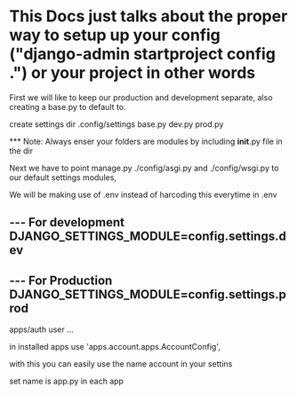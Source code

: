 # This Docs just talks about the proper way to setup up your config ("django-admin startproject config .") or your project in other words

First we will like to keep our production and development separate, also creating a base.py to default to.

create settings dir
.config/settings base.py dev.py prod.py

*** Note: Always enser your folders are modules by including __init__.py file in the dir

Next we have to point manage.py ./config/asgi.py and ./config/wsgi.py to our default settings modules,

We will be making use of .env instead of harcoding this everytime 
in .env

--- For development 
DJANGO_SETTINGS_MODULE=config.settings.dev
---
--- For Production
DJANGO_SETTINGS_MODULE=config.settings.prod
---

apps/auth user ...

in installed apps use
'apps.account.apps.AccountConfig',

with this you can easily use the name account in your settins

set name is app.py in each app
